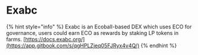 # Exabc

{% hint style="info" %}
Exabc is an Ecoball-based DEX which uses ECO for governance, users could earn ECO as rewards by staking LP tokens in farms. [https://docs.exabc.org/](https://app.gitbook.com/s/qgHPLZjeq05FJRyx4v4Q/)
{% endhint %}
